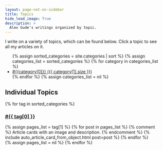 ```yaml
---
layout: page-not-on-sidebar
title: Topics
hide_lead_image: True
description: >
  Alex Gude's writings organized by topic.
---
```


I write on a variety of topics, which can be found below. Click a topic to see
all my articles on it.

<ul>
{% assign sorted_categories = site.categories | sort %}
{% assign categories_list = sorted_categories %}
  {% for category in categories_list %}
    <li><a href="#{{ category[0] }}"><span class="post-tag">#{{category[0]}}</span> ({{ category[1].size }})</a></li>
  {% endfor %}
{% assign categories_list = nil %}
</ul>

## Individual Topics

{% for tag in sorted_categories %}
  <h3 id="{{ tag[0] }}">
    <a href="/topics/{{ tag[0] }}/">
      <span class="post-tag">#{{ tag[0] }}</span>
    </a>
  </h3>
  <div class="card-grid">
    {% assign pages_list = tag[1] %}
    {% for post in pages_list %}
      {% comment %} Article cards with an image and description. {% endcomment %}
      {% include auto_article_card_from_object.html post=post %}
    {% endfor %}
  </div>
  {% assign pages_list = nil %}
{% endfor %}
